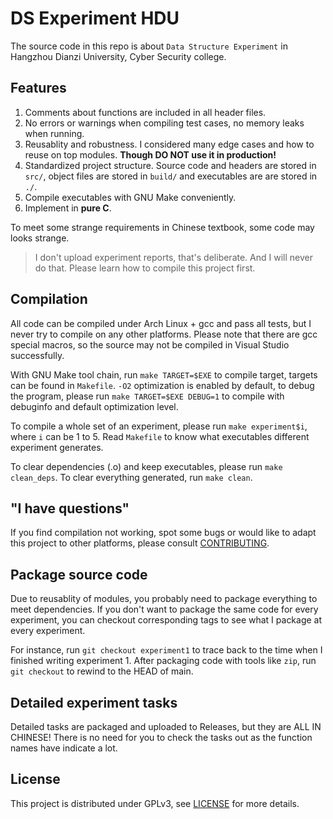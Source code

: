 # DS Experiment HDU

The source code in this repo is about `Data Structure Experiment` in
Hangzhou Dianzi University, Cyber Security college.

## Features

1. Comments about functions are included in all header files.
2. No errors or warnings when compiling test cases, no memory
   leaks when running.
3. Reusablity and robustness. I considered many edge cases and how to
   reuse on top modules. **Though DO NOT use it in production!**
4. Standardized project structure. Source code and headers are stored
   in `src/`, object files are stored in `build/` and executables are
   are stored in `./`.
5. Compile executables with GNU Make conveniently.
6. Implement in **pure C**.

To meet some strange requirements in Chinese textbook, some code
may looks strange.

> I don't upload experiment reports, that's deliberate. And I will never
> do that. Please learn how to compile this project first.

## Compilation

All code can be compiled under Arch Linux + gcc and pass all tests,
but I never try to compile on any other platforms. Please note that
there are gcc special macros, so the source may not be compiled in
Visual Studio successfully.

With GNU Make tool chain, run `make TARGET=$EXE` to compile target,
targets can be found in `Makefile`. `-O2` optimization is enabled by
default, to debug the program, please run `make TARGET=$EXE DEBUG=1`
to compile with debuginfo and default optimization level.

To compile a whole set of an experiment, please run `make experiment$i`,
where `i` can be 1 to 5. Read `Makefile` to know what executables different
experiment generates.

To clear dependencies (.o) and keep executables, please run `make clean_deps`.
To clear everything generated, run `make clean`.

## "I have questions"

If you find compilation not working, spot some bugs or would like to
adapt this project to other platforms, please consult [CONTRIBUTING](CONTRIBUTING.md).

## Package source code

Due to reusablity of modules, you probably need to package everything to
meet dependencies. If you don't want to package the same code for every
experiment, you can checkout corresponding tags to see what I package at
every experiment.

For instance, run `git checkout experiment1` to trace back to the time
when I finished writing experiment 1. After packaging code with tools
like `zip`, run `git checkout` to rewind to the HEAD of main.

## Detailed experiment tasks

Detailed tasks are packaged and uploaded to Releases, but they are ALL
IN CHINESE! There is no need for you to check the tasks out as the
function names have indicate a lot.

## License

This project is distributed under GPLv3, see [LICENSE](LICENSE)
for more details.
